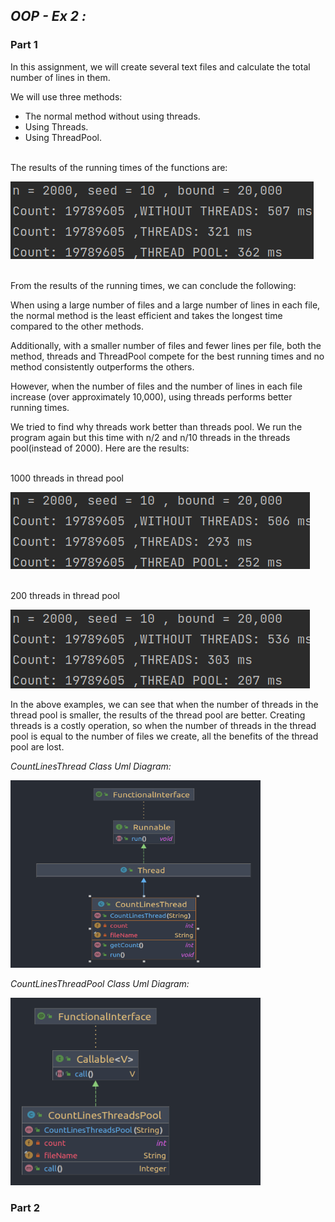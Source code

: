 
## _OOP - Ex 2 :_

### Part 1

In this assignment, we will create several text files and calculate the total number of lines in them.

We will use three methods:
* The normal method without using threads.
* Using Threads.
* Using ThreadPool.

<br>The results of the running times of the functions are: </br>

![Screenshot from 2023-01-09 12-41-07.png](Screenshot%20from%202023-01-09%2012-41-07.png)

<br> From the results of the running times, we can conclude the following:

When using a large number of files and a large number of lines in each file, the normal method is the least efficient and takes the longest time compared to the other methods. 

Additionally, with a smaller number of files and fewer lines per file, both the method, threads and ThreadPool compete for the best running times and no method consistently outperforms the others.

However, when the number of files and the number of lines in each file increase (over approximately 10,000), using threads performs better running times.
</br>

We tried to find why threads work better than threads pool.
We run the program again but this time with n/2 and n/10 threads in the threads pool(instead of 2000).
Here are the results:

<br>1000 threads in thread pool</br>

![Screenshot from 2023-01-09 12-41-59.png](Screenshot%20from%202023-01-09%2012-41-59.png)

<br>200 threads in thread pool</br>

![Screenshot from 2023-01-09 12-42-35.png](Screenshot%20from%202023-01-09%2012-42-35.png)

In the above examples, we can see that when the number of threads in the thread pool is smaller, the results of the thread pool are better.<t>
Creating threads is a costly operation, so when the number of threads in the thread pool is equal to the number of files we create, all the benefits of the thread pool are lost.

*CountLinesThread Class Uml Diagram:*

<img alt="CountLinesThread.png" height="300" src="src%2FCountLinesThread.png" width="400"/>

*CountLinesThreadPool Class Uml Diagram:*

<img alt="CountLinesThreadsPool.png" height="300" src="src%2FCountLinesThreadsPool.png" width="400"/>

### Part 2




